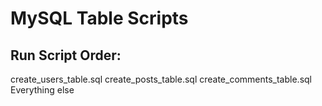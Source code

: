 # MySQL Table Scripts

## Run Script Order:
create_users_table.sql
create_posts_table.sql
create_comments_table.sql
Everything else